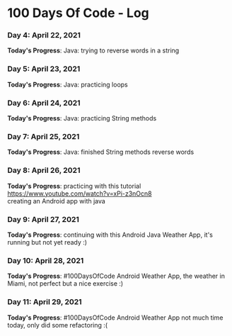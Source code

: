 # 100 Days Of Code - Log

### Day 4: April 22, 2021

**Today's Progress**: Java: trying to reverse words in a string

### Day 5: April 23, 2021

**Today's Progress**: Java: practicing loops

### Day 6: April 24, 2021

**Today's Progress**: Java: practicing String methods

### Day 7: April 25, 2021

**Today's Progress**: Java: finished String methods reverse words

### Day 8: April 26, 2021

**Today's Progress**: practicing with this tutorial  
https://www.youtube.com/watch?v=xPi-z3nOcn8  
creating an Android app with java

### Day 9: April 27, 2021

**Today's Progress**: continuing with this Android Java Weather App, it's running but not yet ready :)

### Day 10: April 28, 2021

**Today's Progress**: #100DaysOfCode Android Weather App, the weather in Miami, not perfect but a nice exercise :)

### Day 11: April 29, 2021

**Today's Progress**: #100DaysOfCode Android Weather App not much time today, only did some refactoring :(

